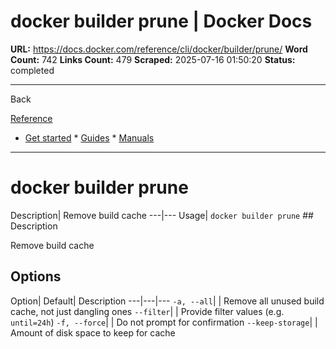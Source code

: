# docker builder prune | Docker Docs

**URL:** https://docs.docker.com/reference/cli/docker/builder/prune/
**Word Count:** 742
**Links Count:** 479
**Scraped:** 2025-07-16 01:50:20
**Status:** completed

---

Back

[Reference](https://docs.docker.com/reference/)

  * [Get started](https://docs.docker.com/get-started/)   * [Guides](https://docs.docker.com/guides/)   * [Manuals](https://docs.docker.com/manuals/)

* * *

# docker builder prune

Description| Remove build cache   ---|---   Usage| `docker builder prune`      ## Description

Remove build cache

## Options

Option| Default| Description   ---|---|---   `-a, --all`| | Remove all unused build cache, not just dangling ones   `--filter`| | Provide filter values \(e.g. `until=24h`\)   `-f, --force`| | Do not prompt for confirmation   `--keep-storage`| | Amount of disk space to keep for cache